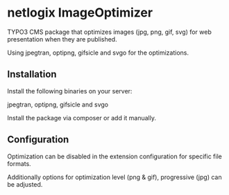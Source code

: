 netlogix ImageOptimizer
=======================
TYPO3 CMS package that optimizes images (jpg, png, gif, svg) for web presentation when they are published.

Using jpegtran, optipng, gifsicle and svgo for the optimizations.

Installation
------------

Install the following binaries on your server:

jpegtran, optipng, gifsicle and svgo

Install the package via composer or add it manually.

Configuration
-------------

Optimization can be disabled in the extension configuration for specific file formats.

Additionally options for optimization level (png & gif), progressive (jpg) can be adjusted.